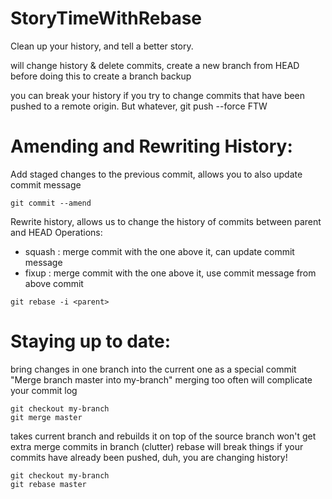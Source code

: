# StoryTimeWithRebase
Clean up your history, and tell a better story.


will change history & delete commits, create a new branch from HEAD before doing this to create a branch backup

you can break your history if you try to change commits that have been pushed to a remote origin. But whatever, git 
push --force FTW 

# Amending and Rewriting History:

Add staged changes to the previous commit, allows you to also update commit message
```
git commit --amend
```

Rewrite history, allows us to change the history of commits between parent and HEAD
Operations:
- squash : merge commit with the one above it, can update commit message
- fixup  : merge commit with the one above it, use commit message from above commit
```
git rebase -i <parent>
```

# Staying up to date:

bring changes in one branch into the current one as a special commit "Merge branch master into my-branch"
merging too often will complicate your commit log
```
git checkout my-branch
git merge master
```

takes current branch and rebuilds it on top of the source branch
won't get extra merge commits in branch (clutter)
rebase will break things if your commits have already been pushed, duh, you are changing history!
```
git checkout my-branch
git rebase master
```
